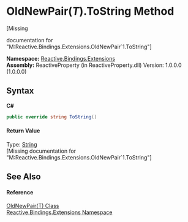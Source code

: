 # OldNewPair(*T*).ToString Method 
 

\[Missing <summary> documentation for "M:Reactive.Bindings.Extensions.OldNewPair`1.ToString"\]

**Namespace:**&nbsp;<a href="a9fb9c90-d2dd-7420-ec9a-3084892a7996">Reactive.Bindings.Extensions</a><br />**Assembly:**&nbsp;ReactiveProperty (in ReactiveProperty.dll) Version: 1.0.0.0 (1.0.0.0)

## Syntax

**C#**<br />
``` C#
public override string ToString()
```


#### Return Value
Type: <a href="http://msdn2.microsoft.com/en-us/library/s1wwdcbf" target="_blank">String</a><br />\[Missing <returns> documentation for "M:Reactive.Bindings.Extensions.OldNewPair`1.ToString"\]

## See Also


#### Reference
<a href="331c93c8-ce0e-1a5a-718c-16e1f7e7c431">OldNewPair(T) Class</a><br /><a href="a9fb9c90-d2dd-7420-ec9a-3084892a7996">Reactive.Bindings.Extensions Namespace</a><br />